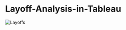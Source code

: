 # Layoff-Analysis-in-Tableau

![Layoffs](https://github.com/user-attachments/assets/a2eb3063-6db0-4746-9774-fe668b287345)
